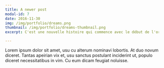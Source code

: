 ```yaml
---
title: A newer post
modal-id: 7
date: 2016-11-30
img: /img/portfolio/dreams.png
thumbnail: /img/portfolio/dreams-thumbnail.png
excerpt: C'est une nouvelle histoire qui commence avec le début de l'organisation de cette nouvelle édition 50 ans plus tard.

---
```


Lorem ipsum dolor sit amet, usu cu alterum nominavi lobortis. At duo novum diceret. Tantas apeirian vix et, usu sanctus postulant inciderint ut, populo diceret necessitatibus in vim. Cu eum dicam feugiat noluisse.
